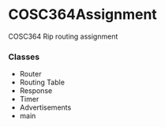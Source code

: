 # COSC364Assignment
COSC364 Rip routing assignment

<H3>Classes</h3>
<ul>
  <li>Router</li>
  <li>Routing Table</li>
  <li>Response</li>
  <li>Timer</li>
  <li>Advertisements</li>
  <li>main</li>
</ul
